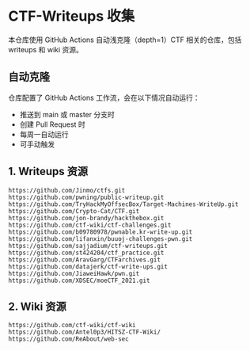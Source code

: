 # CTF-Writeups 收集

本仓库使用 GitHub Actions 自动浅克隆（depth=1）CTF 相关的仓库，包括 writeups 和 wiki 资源。

## 自动克隆

仓库配置了 GitHub Actions 工作流，会在以下情况自动运行：

- 推送到 main 或 master 分支时
- 创建 Pull Request 时
- 每周一自动运行
- 可手动触发

## 1. Writeups 资源

```
https://github.com/Jinmo/ctfs.git
https://github.com/pwning/public-writeup.git
https://github.com/TryHackMyOffsecBox/Target-Machines-WriteUp.git
https://github.com/Crypto-Cat/CTF.git
https://github.com/jon-brandy/hackthebox.git
https://github.com/ctf-wiki/ctf-challenges.git
https://github.com/b09780978/pwnable.kr-write-up.git
https://github.com/lifanxin/buuoj-challenges-pwn.git
https://github.com/sajjadium/ctf-writeups.git
https://github.com/st424204/ctf_practice.git
https://github.com/AravGarg/CTFarchives.git
https://github.com/datajerk/ctf-write-ups.git
https://github.com/JiaweiHawk/pwn.git
https://github.com/XDSEC/moeCTF_2021.git
```

## 2. Wiki 资源

```
https://github.com/ctf-wiki/ctf-wiki
https://github.com/Antel0p3/HITSZ-CTF-Wiki/
https://github.com/ReAbout/web-sec
```
